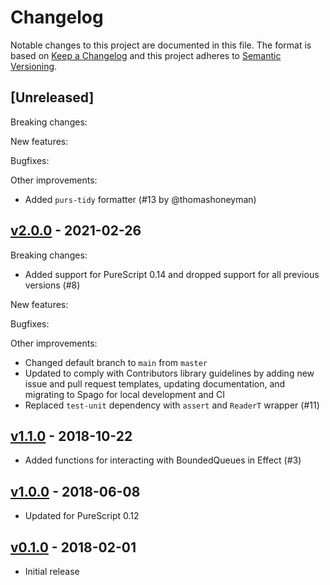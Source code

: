 # Changelog

Notable changes to this project are documented in this file. The format is based on [Keep a Changelog](https://keepachangelog.com/en/1.0.0/) and this project adheres to [Semantic Versioning](https://semver.org/spec/v2.0.0.html).

## [Unreleased]

Breaking changes:

New features:

Bugfixes:

Other improvements:
- Added `purs-tidy` formatter (#13 by @thomashoneyman)

## [v2.0.0](https://github.com/purescript-contrib/purescript-concurrent-queues/releases/tag/v2.0.0) - 2021-02-26

Breaking changes:
- Added support for PureScript 0.14 and dropped support for all previous versions (#8)

New features:

Bugfixes:

Other improvements:
- Changed default branch to `main` from `master`
- Updated to comply with Contributors library guidelines by adding new issue and pull request templates, updating documentation, and migrating to Spago for local development and CI
- Replaced `test-unit` dependency with `assert` and `ReaderT` wrapper (#11)

## [v1.1.0](https://github.com/purescript-contrib/purescript-concurrent-queues/releases/tag/v1.1.0) - 2018-10-22

- Added functions for interacting with BoundedQueues in Effect (#3)

## [v1.0.0](https://github.com/purescript-contrib/purescript-concurrent-queues/releases/tag/v1.0.0) - 2018-06-08

- Updated for PureScript 0.12

## [v0.1.0](https://github.com/purescript-contrib/purescript-concurrent-queues/releases/tag/v0.1.0) - 2018-02-01

- Initial release
